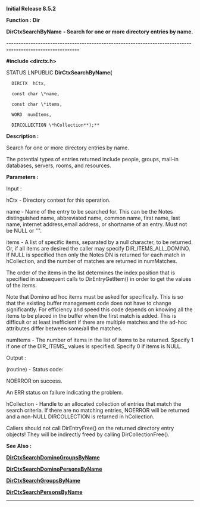 




<!--
 /\* Font Definitions \*/
 @font-face
 {font-family:Helv;
 panose-1:2 11 6 4 2 2 2 3 2 4;}
@font-face
 {font-family:"Cambria Math";
 panose-1:2 4 5 3 5 4 6 3 2 4;}
 /\* Style Definitions \*/
 p.MsoNormal, li.MsoNormal, div.MsoNormal
 {margin-top:0cm;
 margin-right:0cm;
 margin-bottom:8.0pt;
 margin-left:0cm;
 line-height:107%;
 font-size:11.0pt;
 font-family:"Calibri",sans-serif;}
.MsoChpDefault
 {font-size:11.0pt;}
.MsoPapDefault
 {margin-bottom:8.0pt;
 line-height:107%;}
 /\* Page Definitions \*/
 @page WordSection1
 {size:612.0pt 792.0pt;
 margin:72.0pt 72.0pt 72.0pt 72.0pt;}
div.WordSection1
 {page:WordSection1;}
-->




**Initial Release 8.5.2**



**Function : Dir**



**DirCtxSearchByName** **- Search
for one or more directory entries by name.** 


**----------------------------------------------------------------------------------------------------------**



**#include <dirctx.h>**



STATUS
LNPUBLIC  **DirCtxSearchByName(**  

      DIRCTX  hCtx,  

      const char \*name,  

      const char \*items,  

      WORD  numItems,  

      DIRCOLLECTION \*hCollection**);**



**Description :**




Search
for one or more directory entries by name. 


The
potential types of entries returned include people, groups, mail-in databases,
servers, rooms, and resources. 


 


**Parameters :**



Input :  

hCtx  -  Directory context for this operation.  

  

name  -  Name of the entry to be searched for. This can be the Notes distinguished
name, abbreviated name, common name, first name, last name, internet
address,email address, or shortname of an entry. Must not be NULL or
"".  

  

items  -  A list of specific items, separated by a null character, to be
returned. Or, if all items are desired the caller may specify
DIR\_ITEMS\_ALL\_DOMINO. If NULL is specified then only the Notes DN is returned
for each match in hCollection, and the number of matches are returned in
numMatches.   

The order of the items in the list determines the index position that is
specified in subsequent calls to DirEntryGetItem() in order to get the values
of the items.   

Note that Domino ad hoc items must be asked for specifically. This is so that
the existing buffer management code does not have to change significantly. For
efficiency and speed this code depends on knowing all the items to be placed in
the buffer when the first match is added. This is difficult or at least
inefficient if there are multiple matches and the ad-hoc attributes differ
between some/all the matches.  

  

numItems  -  The number of items in the list of items to be returned. Specify 1
if one of the DIR\_ITEMS\_ values is specified. Specify 0 if items is NULL.  

  




Output :  

(routine)  -  Status code:   

NOERROR on success.   

An ERR status on failure indicating the problem.   

  

  

hCollection  -  Handle to an allocated collection of entries that match the
search criteria. If there are no matching entries, NOERROR will be returned and
a non-NULL DIRCOLLECTION is returned in hCollection.   

Callers should not call DirEntryFree() on the returned directory entry objects!
They will be indirectly freed by calling DirCollectionFree().  

  




 **See Also :**


**[DirCtxSearchDominoGroupsByName](DirCtxSearchDominoGroupsByName.md)**


**[DirCtxSearchDominoPersonsByName](DirCtxSearchDominoPersonsByName.md)**


**[DirCtxSearchGroupsByName](DirCtxSearchGroupsByName.md)**


**[DirCtxSearchPersonsByName](DirCtxSearchPersonsByName.md)**



----------------------------------------------------------------------------------------------------------


 





